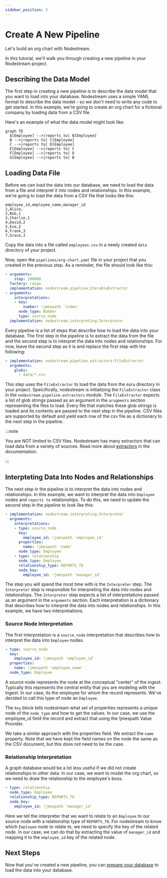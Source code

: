 ```yaml
---
sidebar_position: 3
---
```


# Create A New Pipeline
Let's build an org chart with Nodestream.

In this tutorial, we'll walk you through creating a new pipeline in your Nodestream project. 


## Describing the Data Model

The first step in creating a new pipeline is to describe the data model that you want to load into your database.
Nodestream uses a simple YAML format to describe the data model - so we don't need to write any code to get started.
In this example, we're going to create an org chart for a fictional company by loading data from a CSV file.

Here's an example of what the data model might look like:

```mermaid
graph TD
  A[Employee] -->|reports to| B[Employee]
  B -->|reports to| C[Employee]
  C -->|reports to| D[Employee]
  E[Employee] -->|reports to| C
  F[Employee] -->|reports to| D
  G[Employee] -->|reports to| B
```

## Loading Data File

Before we can load the data into our database, we need to load the data from a file and interpret it into nodes and relationships.
In this example, we're going to load the data from a CSV file that looks like this:

```csv
employee_id,employee_name,manager_id
1,Alice,
2,Bob,1
3,Charlie,1
4,David,2
5,Eve,2
6,Frank,3
7,Grace,3
```

Copy the data into a file called `employees.csv` in a newly created `data` directory of your project.

Now, open the `pipelines/org-chart.yaml` file in your project that you created in the previous step.
As a reminder, the file should look like this:

```yaml
- arguments:
    stop: 100000
  factory: range
  implementation: nodestream.pipeline:IterableExtractor
- arguments:
    interpretations:
    - key:
        number: !jmespath 'index'
      node_type: Number
      type: source_node
  implementation: nodestream.interpreting:Interpreter
```

Every pipeline is a list of steps that describe how to load the data into your database. 
The first step in the pipeline is to extract the data from the file and the second step is to interpret the data into nodes and relationships.
For now, leave the second step as it is and replace the first step with the following:

```yaml
- implementation: nodestream.pipeline.extractors:FileExtractor
  arguments:
    globs:
      - data/*.csv
```

This step uses the `FileExtractor` to load the data from the `data` directory in your project.
Speicifically, nodestream is initializing the `FileExtractor` class in the `nodestream.pipeline.extractors` module.
The `FileExtractor` expects a list of glob strings passed as an argument in the `arugments` section representing the files to load.
Every file that matches these glob strings is loaded and its contents are passed to the next step in the pipeline.
CSV files are supported by default and yield each row of the csv file as a dictionary to the next step in the pipeline.

<!---
TODO: Make these links to the appropriate sections in the documentation
-->

:::note 

You are NOT limited to CSV files. Nodestream has many extractors that can load data from a variety of sources. Read more about [extractors](../../reference/extractors) in the documentation. 

:::

## Interpteting Data Into Nodes and Relationships

The next step in the pipeline is to interpret the data into nodes and relationships.
In this example, we want to interpret the data into `Employee` nodes and `reports to` relationships.
To do this, we need to update the second step in the pipeline to look like this:

```yaml
- implementation: nodestream.interpreting:Interpreter
  arguments:
    interpretations:
    - type: source_node
      key:
        employee_id: !jmespath 'employee_id'
      properties:
        name: !jmespath 'name'
      node_type: Employee
    - type: relationship
      node_type: Employee
      relationship_type: REPORTS_TO
      node_key:
        employee_id: !jmespath 'manager_id'
```

The step you will spend the most time with is the `Interpreter` step.
The `Interpreter` step is responsible for interpreting the data into nodes and relationships.
The `Interpreter` step expects a list of interpretations passed as an argument in the `arguments` section.
Each interpretation is a dictionary that describes how to interpret the data into nodes and relationships.
In this example, we have two interpretations.

### Source Node Interpretation
The first interpretation is a `source_node` interpretation that describes how to interpret the data into `Employee` nodes.

```yaml
- type: source_node
  key:
    employee_id: !jmespath 'employee_id'
  properties:
    name: !jmespath 'employee_name'
  node_type: Employee
```

A source node represents the node at the conceptual "center" of the ingest. 
Typically this represents the central entity that you are modeling with the Ingest. 
In our case, its the employee for whom the record represents. 
We've decided to call this type of node an `Employee`.

The `key` block tells nodestream what set of properties represents a unique node of the `node_type` and how to get the values. 
In our case, we use the employee_id field the record and extract that using the !jmespath Value Provider.

We take a similar approach with the properties field. We extract the `name` property.
Note that we have kept the field names on the node the same as the CSV document, but this does not need to be the case.

### Relationship Interpretation

A graph database would be a lot less useful if we did not create relationships to other data. 
In our case, we want to model the org chart, so we need to draw the relationship to the employee's boss.

```yaml
- type: relationship
  node_type: Employee
  relationship_type: REPORTS_TO
  node_key:
    employee_id: !jmespath 'manager_id'
```

Here we tell the interpreter that we want to relate to an `Employee` to our source node with a relationship type of `REPORTS_TO`. 
For nodestream to know which `Employee` node to relate to, we need to specify the key of the related node. 
In our case, we can do that by extracting the value of `manager_id` and mapping it to the `employee_id` key of the related node.

## Next Steps

Now that you've created a new pipeline, you can [prepare your database](./prepare-your-database.mdx) to load the data into your database.
